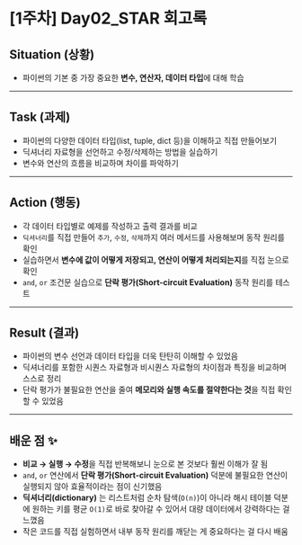 # [1주차] Day02_STAR 회고록

## Situation (상황)
- 파이썬의 기본 중 가장 중요한 **변수, 연산자, 데이터 타입**에 대해 학습

---

## Task (과제)
- 파이썬의 다양한 데이터 타입(list, tuple, dict 등)을 이해하고 직접 만들어보기
- 딕셔너리 자료형을 선언하고 수정/삭제하는 방법을 실습하기
- 변수와 연산의 흐름을 비교하며 차이를 파악하기

---

## Action (행동)
- 각 데이터 타입별로 예제를 작성하고 출력 결과를 비교
- `딕셔너리`를 직접 만들어 `추가`, `수정`, `삭제`까지 여러 메서드를 사용해보며 동작 원리를 확인
- 실습하면서 **변수에 값이 어떻게 저장되고, 연산이 어떻게 처리되는지**를 직접 눈으로 확인
- `and`, `or` 조건문 실습으로 **단락 평가(Short-circuit Evaluation)** 동작 원리를 테스트

---

## Result (결과)
- 파이썬의 변수 선언과 데이터 타입을 더욱 탄탄히 이해할 수 있었음
- 딕셔너리를 포함한 시퀀스 자료형과 비시퀀스 자료형의 차이점과 특징을 비교하며 스스로 정리
- 단락 평가가 불필요한 연산을 줄여 **메모리와 실행 속도를 절약한다는 것**을 직접 확인할 수 있었음

---

## 배운 점 ✨
- **비교 → 실행 → 수정**을 직접 반복해보니 눈으로 본 것보다 훨씬 이해가 잘 됨
- `and`, `or` 연산에서 **단락 평가(Short-circuit Evaluation)** 덕분에 불필요한 연산이 실행되지 않아 효율적이라는 점이 신기했음
- **딕셔너리(dictionary)** 는 리스트처럼 순차 탐색(`O(n)`)이 아니라 해시 테이블 덕분에 원하는 키를 평균 `O(1)`로 바로 찾아갈 수 있어서 대량 데이터에서 강력하다는 걸 느꼈음
- 작은 코드를 직접 실험하면서 내부 동작 원리를 깨닫는 게 중요하다는 걸 다시 배움
